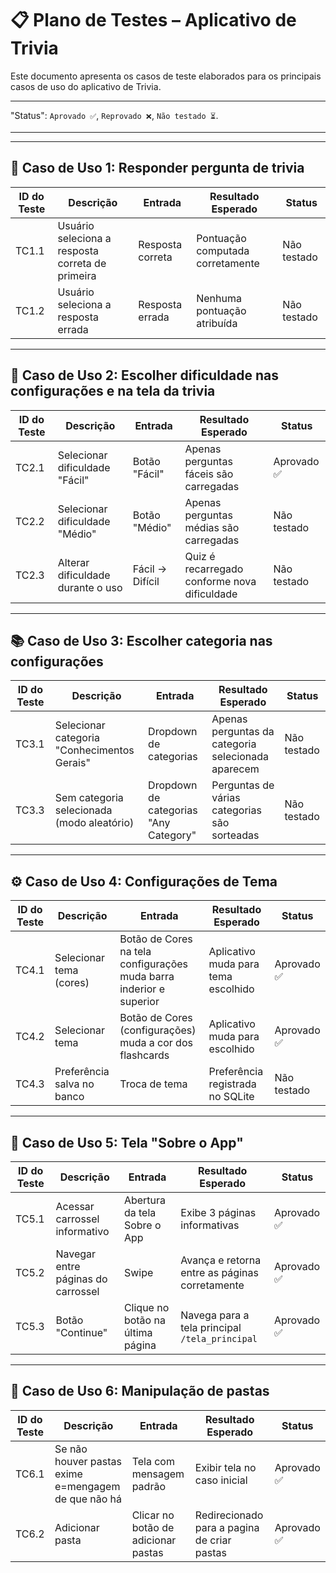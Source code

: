 # 📋 Plano de Testes – Aplicativo de Trivia

Este documento apresenta os casos de teste elaborados para os principais casos de uso do aplicativo de Trivia.

---

"Status": `Aprovado ✅`, `Reprovado ❌`, `Não testado ⏳`.

---

---

## 🎯 Caso de Uso 1: Responder pergunta de trivia

| ID do Teste | Descrição | Entrada | Resultado Esperado | Status |
|-------------|-----------|---------|---------------------|--------|
| TC1.1 | Usuário seleciona a resposta correta de primeira | Resposta correta | Pontuação computada corretamente | Não testado |
| TC1.2 | Usuário seleciona a resposta errada | Resposta errada | Nenhuma pontuação atribuída | Não testado |

---

## 🧠 Caso de Uso 2: Escolher dificuldade nas configurações e na tela da trivia

| ID do Teste | Descrição | Entrada | Resultado Esperado | Status |
|-------------|-----------|---------|---------------------|--------|
| TC2.1 | Selecionar dificuldade "Fácil" | Botão "Fácil" | Apenas perguntas fáceis são carregadas | Aprovado ✅ |
| TC2.2 | Selecionar dificuldade "Médio" | Botão "Médio" | Apenas perguntas médias são carregadas | Não testado |
| TC2.3 | Alterar dificuldade durante o uso | Fácil → Difícil | Quiz é recarregado conforme nova dificuldade | Não testado |

---

## 📚 Caso de Uso 3: Escolher categoria nas configurações

| ID do Teste | Descrição | Entrada | Resultado Esperado | Status |
|-------------|-----------|---------|---------------------|--------|
| TC3.1 | Selecionar categoria "Conhecimentos Gerais" | Dropdown de categorias | Apenas perguntas da categoria selecionada aparecem | Não testado |
| TC3.3 | Sem categoria selecionada (modo aleatório) | Dropdown de categorias "Any Category" | Perguntas de várias categorias são sorteadas | Não testado |

---

## ⚙️ Caso de Uso 4: Configurações de Tema

| ID do Teste | Descrição | Entrada | Resultado Esperado | Status |
|-------------|-----------|---------|---------------------|--------|
| TC4.1 | Selecionar tema (cores) | Botão de Cores na tela configurações muda barra inderior e superior | Aplicativo muda para tema  escolhido | Aprovado ✅ |
| TC4.2 | Selecionar tema  | Botão de Cores (configurações) muda a cor dos flashcards | Aplicativo muda para escolhido | Aprovado ✅ |
| TC4.3 | Preferência salva no banco | Troca de tema | Preferência registrada no SQLite | Não testado |

---

## 🧪 Caso de Uso 5: Tela "Sobre o App"

| ID do Teste | Descrição | Entrada | Resultado Esperado | Status |
|-------------|-----------|---------|---------------------|--------|
| TC5.1 | Acessar carrossel informativo | Abertura da tela Sobre o App | Exibe 3 páginas informativas | Aprovado ✅ |
| TC5.2 | Navegar entre páginas do carrossel | Swipe | Avança e retorna entre as páginas corretamente | Aprovado ✅ |
| TC5.3 | Botão "Continue" | Clique no botão na última página | Navega para a tela principal `/tela_principal` | Aprovado ✅ |

---

## 📁 Caso de Uso 6: Manipulação de pastas

| ID do Teste | Descrição | Entrada | Resultado Esperado | Status |
|-------------|-----------|---------|---------------------|--------|
| TC6.1 | Se não houver pastas exime e=mengagem de que não há | Tela com mensagem padrão | Exibir tela no caso inicial | Aprovado ✅ |
| TC6.2 | Adicionar pasta | Clicar no botão de adicionar pastas | Redirecionado para a pagina de criar pastas | Aprovado ✅ |
